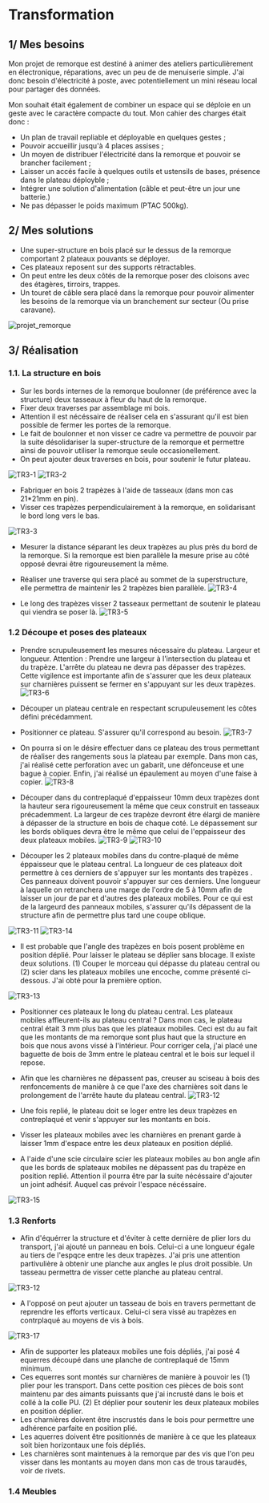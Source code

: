 # Transformation

## 1/ Mes besoins

 Mon projet de remorque est destiné à animer des ateliers particulièrement en électronique, réparations, avec un peu de de menuiserie simple. J'ai donc besoin d'électricité à poste, avec potentiellement un mini réseau local pour partager des données. 
 
Mon souhait était également de combiner un espace qui se déploie en un geste avec le caractère compacte du tout. Mon cahier des charges était donc : 
 - Un plan de travail repliable et déployable en quelques gestes ; 
 - Pouvoir accueillir jusqu'à 4 places assises ; 
 - Un moyen de distribuer l'électricité dans la remorque et pouvoir se brancher facilement ;
 - Laisser un accés facile à quelques outils et ustensils de bases, présence dans le plateau déployble ; 
 - Intégrer une solution d'alimentation (câble et peut-être un jour une batterie.)
 - Ne pas dépasser le poids maximum (PTAC 500kg).


## 2/ Mes solutions
 - Une super-structure en bois placé sur le dessus de la remorque comportant 2 plateaux pouvants se déployer.
 - Ces plateaux reposent sur des supports rétractables. 
 - On peut entre les deux côtés de la remorque poser des cloisons avec des étagères, tirroirs, trappes. 
 - Un touret de câble sera placé dans la remorque pour pouvoir alimenter les besoins de la remorque via un branchement sur secteur (Ou prise caravane). 
 
![projet_remorque](pictures/Tr2-1.png)




## 3/ Réalisation 

### 1.1. La structure en bois

 - Sur les bords internes de la remorque boulonner (de préférence avec la structure) deux tasseaux à fleur du haut de la remorque. 
 - Fixer deux traverses par assemblage mi bois.
 - Attention il est nécéssaire de réaliser cela en s'assurant qu'il est bien possible de fermer les portes de la remorque. 
 - Le fait de boulonner et non visser ce cadre va permettre de pouvoir par la suite désolidariser la super-structure de la remorque et permettre ainsi de pouvoir utiliser la remorque seule occasionellement. 
 - On peut ajouter deux traverses en bois, pour soutenir le futur plateau. 

![TR3-1](pictures/TR3-1.png)
![TR3-2](pictures/TR3-2.png)


 - Fabriquer en bois 2 trapèzes à l'aide de tasseaux (dans mon cas 21*21mm en pin).
 - Visser ces trapèzes perpendiculairement à la remorque, en solidarisant le bord long vers le bas. 

![TR3-3](pictures/TR3-3.png)

 - Mesurer la distance séparant les deux trapèzes au plus près du bord de la remorque. Si la remorque est bien parallèle la mesure prise au côté opposé devrai être rigoureusement la même. 
 - Réaliser une traverse qui sera placé au sommet de la superstructure,  elle permettra de maintenir les 2 trapèzes bien parallèle. 
![TR3-4](pictures/TR3-4.png)

 - Le long des trapèzes visser 2 tasseaux permettant de soutenir le plateau qui viendra se poser là. 
![TR3-5](pictures/TR3-5.png)

 ### 1.2 Découpe et poses des plateaux

 - Prendre scrupuleusement les mesures nécessaire du plateau. Largeur et longueur. Attention : Prendre une largeur à l'intersection du plateau et du trapèze. L'arrête du plateau ne devra pas dépasser des trapèzes. Cette vigilence est importante afin de s'assurer que les deux plateaux sur charnières puissent se fermer en s'appuyant sur les deux trapèzes.
![TR3-6](pictures/TR3-6.png)

 - Découper un plateau centrale en respectant scrupuleusement les côtes défini précédamment. 
 - Positionner ce plateau. S'assurer qu'il correspond au besoin.
![TR3-7](pictures/TR3-7.png)

 - On pourra si on le désire effectuer dans ce plateau des trous permettant de réaliser des rangements sous la plateau par exemple. Dans mon cas, j'ai réalisé cette perforation avec un gabarit, une défonceuse et une bague à copier. Enfin, j'ai réalisé un épaulement au moyen d'une faise à copier. 
![TR3-8](pictures/TR3-8.png)

 - Découper dans du contreplaqué d'eppaisseur 10mm deux trapèzes dont la hauteur sera rigoureusement la même que ceux construit en tasseaux précademment. La largeur de ces trapèze devront être élargi de manière à dépasser de la structure en bois de chaque coté. Le dépassement sur les bords obliques devra être le même que celui de l'eppaisseur des deux plateaux mobiles. 
![TR3-9](pictures/TR3-9.png)
![TR3-10](pictures/TR3-10.png)

 - Découper les 2 plateaux mobiles dans du contre-plaqué de même éppaisseur que le plateau central. La longueur de ces plateaux doit permettre à ces derniers de s'appuyer sur les montants des trapèzes . Ces panneaux doivent pouvoir s'appuyer sur ces derniers. Une longueur à laquelle on retranchera une marge de l'ordre de 5 à 10mm afin de laisser un jour de par et d'autres des plateaux mobiles. Pour ce qui est de la largeurd des panneaux mobiles, s'assurer qu'ils dépassent de la structure afin de permettre plus tard une coupe oblique.

![TR3-11](pictures/TR3-11.png)
![TR3-14](pictures/TR3-14.png)

- Il est probable que l'angle des trapèzes en bois posent problème en position déplié. Pour laisser le plateau se déplier sans blocage. Il existe deux solutions. (1) Couper le morceau qui dépasse du plateau central ou (2) scier dans les plateaux mobiles une encoche, comme présenté ci-dessous. J'ai obté pour la première option. 

![TR3-13](pictures/TR3-13.png)

- Positionner ces plateaux le long du plateau central. Les plateaux mobiles affleurent-ils au plateau central ? Dans mon cas, le plateau central était 3 mm plus bas que les plateaux mobiles. Ceci est du au fait que les montants de ma remorque sont plus haut que la structure en bois que nous avons vissé à l'intérieur. Pour corriger cela, j'ai placé une baguette de bois de 3mm entre le plateau central et le bois sur lequel il repose. 
- Afin que les charnières ne dépassent pas, creuser au sciseau à bois des renfoncements de manière à ce que l'axe des charnières soit dans le prolongement de l'arrête haute du plateau central. 
![TR3-12](pictures/TR3-12.png)

- Une fois replié, le plateau doit se loger entre les deux trapèzes en contreplaqué et venir s'appuyer sur les montants en bois. 
- Visser les plateaux mobiles avec les charnières en prenant garde à laisser 1mm d'espace entre les deux plateaux en position déplié.
- A l'aide d'une scie circulaire scier les plateaux mobiles au bon angle afin que les bords de splateaux mobiles ne dépassent pas du trapèze en position replié. Attention il pourra être par la suite nécéssaire d'ajouter un joint adhésif. Auquel cas prévoir l'espace nécéssaire. 

![TR3-15](pictures/TR3-15.png)

### 1.3 Renforts

 - Afin d'équérrer la structure et d'éviter à cette dernière de plier lors du transport, j'ai ajouté un panneau en bois. Celui-ci a une longueur égale au tiers de l'espqce entre les deux trapèzes. J'ai pris une attention partivulière à obtenir une planche aux angles le plus droit possible. Un tasseau permettra de visser cette planche au plateau central. 

![TR3-12](pictures/TR3-16.png)

 - A l'opposé on peut ajouter un tasseau de bois en travers permettant de reprendre les efforts verticaux. Celui-ci sera vissé au trapèzes en contrplaqué au moyens de vis à bois. 

![TR3-17](pictures/TR3-17.png)

 - Afin de supporter les plateaux mobiles une fois dépliés, j'ai posé 4 equerres découpé dans une planche de contreplaqué de 15mm minimum. 
 - Ces equerres sont montés sur charnières de manière à pouvoir les (1) plier pour les transport. Dans cette position ces pièces de bois sont maintenu par des aimants puissants que j'ai incrusté dans le bois et collé à la colle PU. (2) Et déplier pour soutenir les deux plateaux mobiles en position déplier. 
 - Les charnières doivent être inscrustés dans le bois pour permettre une adhérence parfaite en position plié.
 - Les aquerres doivent être positionnés de manière à ce que les plateaux soit bien horizontaux une fois dépliés. 
 - Les charnières sont maintenues à la remorque par des vis que l'on peu visser dans les montants au moyen dans mon cas de trous taraudés, voir de rivets. 

### 1.4 Meubles